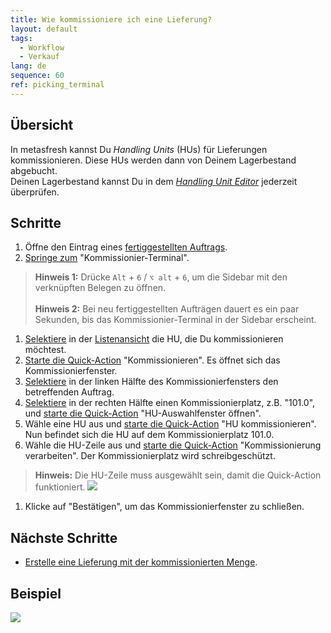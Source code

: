 ```yaml
---
title: Wie kommissioniere ich eine Lieferung?
layout: default
tags:
  - Workflow
  - Verkauf
lang: de
sequence: 60
ref: picking_terminal
---
```


## Übersicht
In metasfresh kannst Du *Handling Units* (HUs) für Lieferungen kommissionieren. Diese HUs werden dann von Deinem Lagerbestand abgebucht.<br>
Deinen Lagerbestand kannst Du in dem [*Handling Unit Editor*](Menu) jederzeit überprüfen.

## Schritte
1. Öffne den Eintrag eines [fertiggestellten Auftrags](Auftrag_erfassen).
1. [Springe zum](SpringezuBelegen) "Kommissionier-Terminal".
 >**Hinweis 1:** Drücke `Alt` + `6` / `⌥ alt` + `6`, um die Sidebar mit den verknüpften Belegen zu öffnen.<br><br>
 >**Hinweis 2:** Bei neu fertiggestellten Aufträgen dauert es ein paar Sekunden, bis das Kommissionier-Terminal in der Sidebar erscheint.

1. [Selektiere](AuswahlBelege) in der [Listenansicht](Ansichten) die HU, die Du kommissionieren möchtest.
1. [Starte die Quick-Action](AktionStarten) "Kommissionieren". Es öffnet sich das Kommissionierfenster.
1. [Selektiere](AuswahlBelege) in der linken Hälfte des Kommissionierfensters den betreffenden Auftrag.
1. [Selektiere](AuswahlBelege) in der rechten Hälfte einen Kommissionierplatz, z.B. "101.0", und [starte die Quick-Action](AktionStarten) "HU-Auswahlfenster öffnen".
1. Wähle eine HU aus und [starte die Quick-Action](AktionStarten) "HU kommissionieren". Nun befindet sich die HU auf dem Kommissionierplatz 101.0.
1. Wähle die HU-Zeile aus und [starte die Quick-Action](AktionStarten) "Kommissionierung verarbeiten". Der Kommissionierplatz wird schreibgeschützt.
 >**Hinweis:** Die HU-Zeile muss ausgewählt sein, damit die Quick-Action funktioniert.
 ![](assets/Kommissionierung_HU_auswählen.png)

1. Klicke auf "Bestätigen", um das Kommissionierfenster zu schließen.

## Nächste Schritte
- [Erstelle eine Lieferung mit der kommissionierten Menge](Lieferung_mit_kommissionierter_Menge).

## Beispiel
![](assets/Lieferung_kommissionieren.gif)
